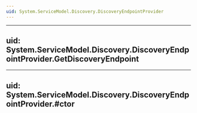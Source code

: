 ```yaml
---
uid: System.ServiceModel.Discovery.DiscoveryEndpointProvider
---
```


---
uid: System.ServiceModel.Discovery.DiscoveryEndpointProvider.GetDiscoveryEndpoint
---

---
uid: System.ServiceModel.Discovery.DiscoveryEndpointProvider.#ctor
---
